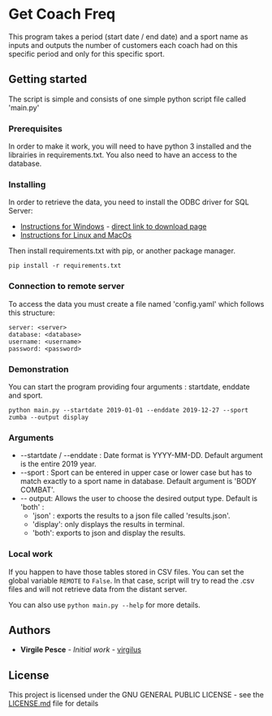 # Get Coach Freq

This program takes a period (start date / end date) and a sport name as inputs and outputs the number of customers each coach had on this specific period and only for this specific sport.

## Getting started

The script is simple and consists of one simple python script file called 'main.py'

### Prerequisites

In order to make it work, you will need to have python 3 installed and the librairies in requirements.txt. You also need to have an access to the database.


### Installing

In order to retrieve the data, you need to install the ODBC driver for SQL Server:
- [Instructions for Windows](https://docs.microsoft.com/fr-fr/sql/connect/odbc/windows/microsoft-odbc-driver-for-sql-server-on-windows?view=sql-server-ver15) - [direct link to download page](https://docs.microsoft.com/fr-fr/sql/connect/odbc/download-odbc-driver-for-sql-server?view=sql-server-ver15#download-for-windows)
- [Instructions for Linux and MacOs](https://docs.microsoft.com/fr-fr/sql/connect/odbc/linux-mac/system-requirements?view=sql-server-ver15)

Then install requirements.txt with pip, or another package manager.

```
pip install -r requirements.txt
```
### Connection to remote server

To access the data you must create a file named 'config.yaml' which follows this structure:

```
server: <server>
database: <database>
username: <username>
password: <password>
```

### Demonstration

You can start the program providing four arguments : startdate, enddate and sport. 

```
python main.py --startdate 2019-01-01 --enddate 2019-12-27 --sport zumba --output display 
```

### Arguments

- --startdate / --enddate : Date format is YYYY-MM-DD. Default argument is the entire 2019 year.
- --sport : Sport can be entered in upper case or lower case but has to match exactly to a sport name in database. Default argument is 'BODY COMBAT'.
- -- output:  Allows the user to choose the desired output type. Default is 'both' :
    - 'json' : exports the results to a json file called 'results.json'.
    - 'display': only displays the results in terminal.
    - 'both': exports to json and display the results.

### Local work

If you happen to have those tables stored in CSV files. You can set the global variable ``REMOTE`` to ``False``. In that case, script will try to read the .csv files and will not retrieve data from the distant server.

You can also use ``python main.py --help`` for more details.

## Authors

* **Virgile Pesce** - *Initial work* - [virgilus](https://github.com/virgilus)

## License

This project is licensed under the GNU GENERAL PUBLIC LICENSE - see the [LICENSE.md](LICENSE.md) file for details